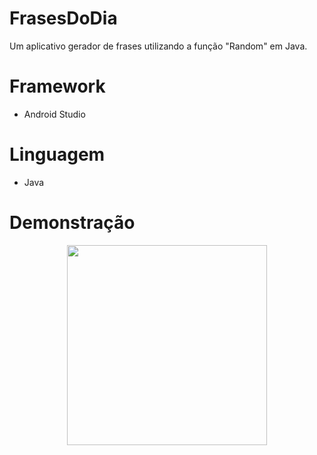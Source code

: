 # FrasesDoDia
Um aplicativo gerador de frases utilizando a função "Random" em Java.

# Framework
- Android Studio

# Linguagem
- Java

# Demonstração
<div align="center">
<image src="https://github.com/VolpeBA/FrasesDoDia/assets/53006149/6bc41588-851f-4548-a5c5-cacbefa7af40" width="320px" center>

</div>

